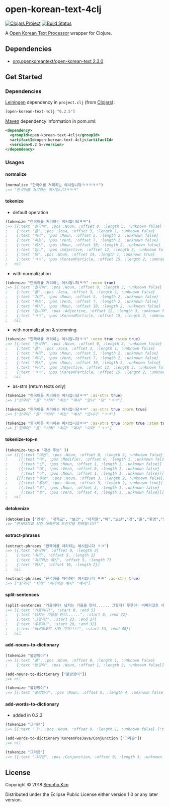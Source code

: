 # open-korean-text-4clj 
[![Clojars Project](https://img.shields.io/clojars/v/open-korean-text-4clj.svg)](https://clojars.org/open-korean-text-4clj)
[![Build Status](https://travis-ci.org/open-korean-text/open-korean-text-4clj.svg?branch=master)](https://travis-ci.org/open-korean-text/open-korean-text-4clj)

A [Open Korean Text Processor](https://github.com/open-korean-text/open-korean-text) wrapper for Clojure. 


## Dependencies

* [org.openkoreantext/open-korean-text 2.3.0](https://github.com/open-korean-text/open-korean-text/releases/tag/open-korean-text-2.3.0)


## Get Started

### Dependencies

[Leiningen](https://leiningen.org) dependency in `project.clj` (from [Clojars](https://clojars.org/open-korean-text-4clj)): 

```clojure
[open-korean-text-4clj "0.2.5"]
```

[Maven](http://maven.apache.org/) dependency information in pom.xml:

```xml
<dependency>
  <groupId>open-korean-text-4clj</groupId>
  <artifactId>open-korean-text-4clj</artifactId>
  <version>0.2.5</version>
</dependency>
```

### Usages

#### normalize

```clojure
(normalize "한국어를 처리하는 예시입니닼ㅋㅋㅋㅋㅋ")
;=> "한국어를 처리하는 예시입니다ㅋㅋㅋ"
```

#### tokenize

* default operation

```clojure
(tokenize "한국어를 처리하는 예시입니닼ㅋㅋ")
;=> [{:text "한국어", :pos :Noun, :offset 0, :length 3, :unknown false}
;    {:text "를", :pos :Josa, :offset 3, :length 1, :unknown false}
;    {:text "처리", :pos :Noun, :offset 5, :length 2, :unknown false}
;    {:text "하는", :pos :Verb, :offset 7, :length 2, :unknown false}
;    {:text "예시", :pos :Noun, :offset 10, :length 2, :unknown false}
;    {:text "입니", :pos :Adjective, :offset 12, :length 2, :unknown false}
;    {:text "닼", :pos :Noun, :offset 14, :length 1, :unknown true}
;    {:text "ㅋㅋ", :pos :KoreanParticle, :offset 15, :length 2, :unknown false}]
;   nil
```

* with normalization

```clojure
(tokenize "한국어를 처리하는 예시입니닼ㅋㅋ" :norm true)
;=> [{:text "한국어", :pos :Noun, :offset 0, :length 3, :unknown false}
;    {:text "를", :pos :Josa, :offset 3, :length 1, :unknown false}
;    {:text "처리", :pos :Noun, :offset 5, :length 2, :unknown false}
;    {:text "하는", :pos :Verb, :offset 7, :length 2, :unknown false}
;    {:text "예시", :pos :Noun, :offset 10, :length 2, :unknown false}
;    {:text "입니다", :pos :Adjective, :offset 12, :length 3, :unknown false}
;    {:text "ㅋㅋ", :pos :KoreanParticle, :offset 15, :length 2, :unknown false}]
;   nil
```

* with normalization & stemming

```clojure
(tokenize "한국어를 처리하는 예시입니닼ㅋㅋ" :norm true :stem true)
;=> [{:text "한국어", :pos :Noun, :offset 0, :length 3, :unknown false}
;    {:text "를", :pos :Josa, :offset 3, :length 1, :unknown false}
;    {:text "처리", :pos :Noun, :offset 5, :length 2, :unknown false}
;    {:text "하다", :pos :Verb, :offset 7, :length 2, :unknown false}
;    {:text "예시", :pos :Noun, :offset 10, :length 2, :unknown false}
;    {:text "이다", :pos :Adjective, :offset 12, :length 3, :unknown false}
;    {:text "ㅋㅋ", :pos :KoreanParticle, :offset 15, :length 2, :unknown false}]
;   nil
```

* as-strs (return texts only)

```clojure
(tokenize "한국어를 처리하는 예시입니닼ㅋㅋ" :as-strs true)
;=> ["한국어" "를" "처리" "하는" "예시" "입니" "닼" "ㅋㅋ"]

(tokenize "한국어를 처리하는 예시입니닼ㅋㅋ" :as-strs true :norm true)
;=> ["한국어" "를" "처리" "하는" "예시" "입니다" "ㅋㅋ"]

(tokenize "한국어를 처리하는 예시입니닼ㅋㅋ" :as-strs true :norm true :stem true)
;=> ["한국어" "를" "처리" "하다" "예시" "이다" "ㅋㅋ"]
```

#### tokenize-top-n

```clojure
(tokenize-top-n "대선 후보" 3)
;=> ([[{:text "대선", :pos :Noun, :offset 0, :length 2, :unknown false}]
;     [{:text "대", :pos :Modifier, :offset 0, :length 1, :unknown false}
;      {:text "선", :pos :Noun, :offset 1, :length 1, :unknown false}]
;     [{:text "대", :pos :Verb, :offset 0, :length 1, :unknown false}
;      {:text "선", :pos :Noun, :offset 1, :length 1, :unknown false}]]
;    [[{:text "후보", :pos :Noun, :offset 3, :length 2, :unknown false}]
;     [{:text "후보", :pos :Noun, :offset 3, :length 2, :unknown true}]
;     [{:text "후", :pos :Noun, :offset 3, :length 1, :unknown false}
;      {:text "보", :pos :Verb, :offset 4, :length 1, :unknown false}]])
;   nil
```

#### detokenize

```clojure
(detokenize ["연세", "대학교", "보건", "대학원","에","오신","것","을","환영","합니다", "!"])
;=> "연세대학교 보건 대학원에 오신것을 환영합니다!"
```

#### extract-phrases

```clojure
(extract-phrases "한국어를 처리하는 예시입니다 ㅋㅋ")
;=> [{:text "한국어", :offset 0, :length 3}
;    {:text "처리", :offset 5, :length 2}
;    {:text "처리하는 예시", :offset 5, :length 7}
;    {:text "예시", :offset 10, :length 2}]
;   nil

(extract-phrases "한국어를 처리하는 예시입니다 ㅋㅋ" :as-strs true)
;=> ["한국어" "처리" "처리하는 예시" "예시"]
```

#### split-sentences

```clojure
(split-sentences "가을이다! 남자는 가을을 탄다...... 그렇지? 루루야! 버버리코트 사러 가자!!!!")
;=> [{:text "가을이다!", :start 0, :end 5}
;    {:text "남자는 가을을 탄다......", :start 6, :end 22}
;    {:text "그렇지?", :start 23, :end 27}
;    {:text "루루야!", :start 28, :end 32}
;    {:text "버버리코트 사러 가자!!!!", :start 33, :end 48}]
;   nil
```

#### add-nouns-to-dictionary

```clojure
(tokenize "불방망이")
;=> [{:text "불", :pos :Noun, :offset 0, :length 1, :unknown false} 
;    {:text "방망이", :pos :Noun, :offset 1, :length 3, :unknown false}]

(add-nouns-to-dictionary ["불방망이"])
;=> nil

(tokenize "불방망이")
;=> [{:text "불방망이", :pos :Noun, :offset 0, :length 4, :unknown false}]
```

#### add-words-to-dictionary 

* added in 0.2.3

```clojure
(tokenize "그라믄")
;=> [{:text "그", :pos :Noun, :offset 0, :length 1, :unknown false} {:text "라", :pos :Josa, :offset 1, :length 1, :unknown false} {:text "믄", :pos :Modifier, :offset 2, :length 1, :unknown false}]

(add-words-to-dictionary KoreanPosJava/Conjunction ["그라믄"])
;=> nil

(tokenize "그라믄")
;=> [{:text "그라믄", :pos :Conjunction, :offset 0, :length 3, :unknown false}]
```

## License

Copyright © 2018 [Seonho Kim](http://seonho.kim)

Distributed under the Eclipse Public License either version 1.0 or any later version.
